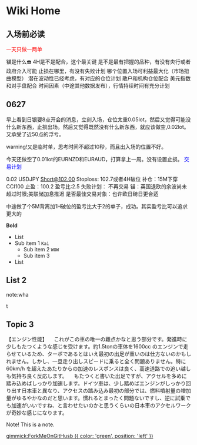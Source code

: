 # Wiki Home

## 入场前必读

<font color="red">一天只做一两单</font>

锚是什么:phone:
4H是不是配合，这个最关键
是不是最有把握的品种，有没有央行或者政府介入可能
止损在哪里，有没有失败计划
哪个位置入场可利益最大化（市场扭曲模型）
潜在波动性已经考虑，有对应的仓位计划
散户和机构仓位配合
美元指数和对手盘配合
时间因素（中途其他数据发布），行情持续时间有充分计划


## 0627 

早上看到日银要8点开会的消息，立刻入场，仓位太重0.05lot，然后又觉得可能没什么新东西，止损出场。然后又觉得既然没有什么新东西，就应该做空,0.02lot。又承受了近50点的浮亏。

warning!又是临时单，思考时间不超过10秒，而且出入场的位置不好。

今天还做空了0.01lot的EURNZD和EURAUD，打算拿上一周。没有设置止损。
<font color="blue">交易计划</font>

0.02 USDJPY Short@102.00
Stoploss: 102.7或者4H破位
补仓：15M下穿CCI100
止盈：100.2
盈亏比:2.5
失败计划： 不再交易
锚：英国退欧的余波尚未超过时限;美联储加息推迟
是否最佳交易对象：也许欧日磅日更合适

中途做了个5M背离加1H破位的盈亏比大于2的单子，成功。其实盈亏比可以追求更大的


**Bold**
 


- List 
- Sub item 1  `Kai`
	- Sub item 2   `WOW`
	- Sub item 3
- List
## List 2
note:wha<p>t
 
## Topic 3

【エンジン性能】
　これがこの車の唯一の難点かなと思う部分です。発進時に少しもたつくような感じを受けます。約1.5tonの車体を1600cc のエンジンで走らせているため、ターボであるとはいえ最初の出足が重いのは仕方ないのかもしれません。しかし、一旦走り出しスピードに乗ると全く問題ありません。特に60km/h を超えたあたりからの加速のレスポンスは良く、高速道路での追い越しも気持ち良く反応します。
　もたつくと書いた出足ですが、アクセルを多めに踏み込めばしっかり加速します。ドイツ車は、少し踏めばエンジンがしっかり回り出す日本車と異なり、アクセスの踏み込み最初の部分では、燃料噴射量の増加量がゆるやかなのだと思います。慣れるとまったく問題ないですし、逆に試乗でも加速がいいですね、と言わせたいのかと思うくらいの日本車のアクセルワークが奇妙な感じになります。

Note! This is a note.

[gimmick:ForkMeOnGitHusb ({ color: 'green',  position: 'left' })](http://www.github.com/Dynalon/mdwiki)
